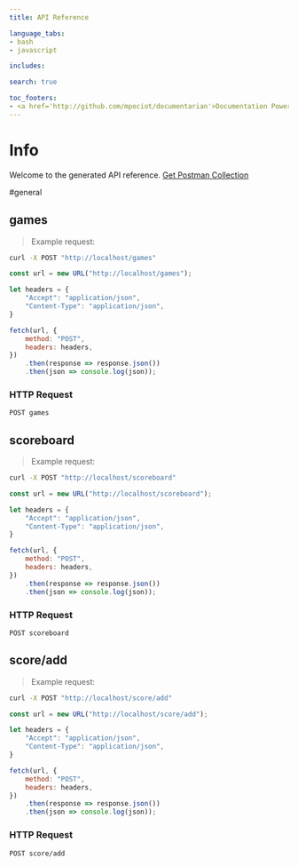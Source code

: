 ```yaml
---
title: API Reference

language_tabs:
- bash
- javascript

includes:

search: true

toc_footers:
- <a href='http://github.com/mpociot/documentarian'>Documentation Powered by Documentarian</a>
---
```

<!-- START_INFO -->
# Info

Welcome to the generated API reference.
[Get Postman Collection](http://localhost/docs/collection.json)

<!-- END_INFO -->

#general
<!-- START_9731a0d19c03c91d4bdaa3268e84ddad -->
## games
> Example request:

```bash
curl -X POST "http://localhost/games" 
```

```javascript
const url = new URL("http://localhost/games");

let headers = {
    "Accept": "application/json",
    "Content-Type": "application/json",
}

fetch(url, {
    method: "POST",
    headers: headers,
})
    .then(response => response.json())
    .then(json => console.log(json));
```



### HTTP Request
`POST games`


<!-- END_9731a0d19c03c91d4bdaa3268e84ddad -->

<!-- START_7a1c172dabd50f7cddbd0d24563c3ec9 -->
## scoreboard
> Example request:

```bash
curl -X POST "http://localhost/scoreboard" 
```

```javascript
const url = new URL("http://localhost/scoreboard");

let headers = {
    "Accept": "application/json",
    "Content-Type": "application/json",
}

fetch(url, {
    method: "POST",
    headers: headers,
})
    .then(response => response.json())
    .then(json => console.log(json));
```



### HTTP Request
`POST scoreboard`


<!-- END_7a1c172dabd50f7cddbd0d24563c3ec9 -->

<!-- START_82a1b35453272d595e4594bdebf17394 -->
## score/add
> Example request:

```bash
curl -X POST "http://localhost/score/add" 
```

```javascript
const url = new URL("http://localhost/score/add");

let headers = {
    "Accept": "application/json",
    "Content-Type": "application/json",
}

fetch(url, {
    method: "POST",
    headers: headers,
})
    .then(response => response.json())
    .then(json => console.log(json));
```



### HTTP Request
`POST score/add`


<!-- END_82a1b35453272d595e4594bdebf17394 -->


